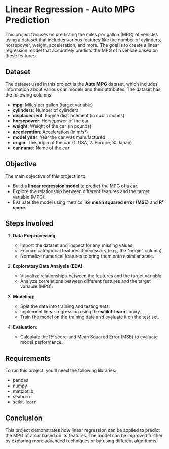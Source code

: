 # Linear Regression - Auto MPG Prediction

This project focuses on predicting the miles per gallon (MPG) of vehicles using a dataset that includes various features like the number of cylinders, horsepower, weight, acceleration, and more. The goal is to create a linear regression model that accurately predicts the MPG of a vehicle based on these features.

## Dataset

The dataset used in this project is the **Auto MPG** dataset, which includes information about various car models and their attributes. The dataset has the following columns:

- **mpg**: Miles per gallon (target variable)
- **cylinders**: Number of cylinders
- **displacement**: Engine displacement (in cubic inches)
- **horsepower**: Horsepower of the car
- **weight**: Weight of the car (in pounds)
- **acceleration**: Acceleration (in m/s²)
- **model year**: Year the car was manufactured
- **origin**: The origin of the car (1: USA, 2: Europe, 3: Japan)
- **car name**: Name of the car

## Objective

The main objective of this project is to:

- Build a **linear regression model** to predict the MPG of a car.
- Explore the relationship between different features and the target variable (MPG).
- Evaluate the model using metrics like **mean squared error (MSE)** and **R² score**.

## Steps Involved

1. **Data Preprocessing**:
   - Import the dataset and inspect for any missing values.
   - Encode categorical features if necessary (e.g., the "origin" column).
   - Normalize numerical features to bring them onto a similar scale.

2. **Exploratory Data Analysis (EDA)**:
   - Visualize relationships between the features and the target variable.
   - Analyze correlations between different features and the target variable (MPG).

3. **Modeling**:
   - Split the data into training and testing sets.
   - Implement linear regression using the **scikit-learn** library.
   - Train the model on the training data and evaluate it on the test set.

4. **Evaluation**:
   - Calculate the R² score and Mean Squared Error (MSE) to evaluate model performance.

## Requirements

To run this project, you'll need the following libraries:

- pandas
- numpy
- matplotlib
- seaborn
- scikit-learn

## Conclusion
This project demonstrates how linear regression can be applied to predict the MPG of a car based on its features. The model can be improved further by exploring more advanced techniques or by using different algorithms.
